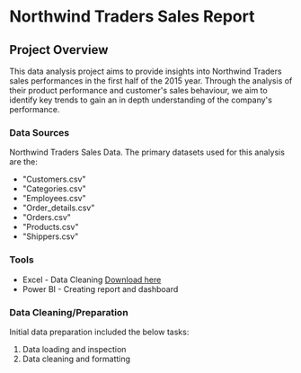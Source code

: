 # Northwind Traders Sales Report

## Project Overview

This data analysis project aims to provide insights into Northwind Traders sales performances in the first half of the 2015 year. Through the analysis of their product performance and customer's sales behaviour, we aim to identify key trends to gain an in depth understanding of the company's performance.

### Data Sources

Northwind Traders Sales Data. The primary datasets used for this analysis are the:
- "Customers.csv"
- "Categories.csv"
- "Employees.csv"
- "Order_details.csv"
- "Orders.csv"
- "Products.csv"
- "Shippers.csv"

### Tools

- Excel - Data Cleaning [Download here](https://microsoft.com)
- Power BI - Creating report and dashboard

### Data Cleaning/Preparation

Initial data preparation included the below tasks:

1. Data loading and inspection
2. Data cleaning and formatting


